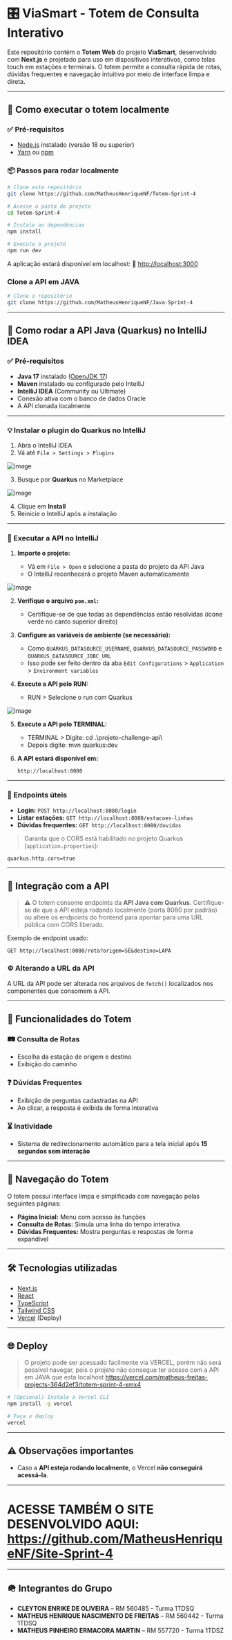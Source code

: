 # 🎛️ ViaSmart - Totem de Consulta Interativo

Este repositório contém o **Totem Web** do projeto **ViaSmart**, desenvolvido com **Next.js** e projetado para uso em dispositivos interativos, como telas touch em estações e terminais. O totem permite a consulta rápida de rotas, dúvidas frequentes e navegação intuitiva por meio de interface limpa e direta.

---

## 🚀 Como executar o totem localmente

### ✅ Pré-requisitos
- [Node.js](https://nodejs.org/) instalado (versão 18 ou superior)
- [Yarn](https://yarnpkg.com/) ou [npm](https://www.npmjs.com/)

### 📦 Passos para rodar localmente

```bash
# Clone este repositório
git clone https://github.com/MatheusHenriqueNF/Totem-Sprint-4

# Acesse a pasta do projeto
cd Totem-Sprint-4

# Instale as dependências
npm install

# Execute o projeto
npm run dev
````

A aplicação estará disponível em localhost:
📎 [http://localhost:3000](http://localhost:3000)

### Clone a API em JAVA
```bash
# Clone o repositório
git clone https://github.com/MatheusHenriqueNF/Java-Sprint-4
````
---
## 🔧 Como rodar a API Java (Quarkus) no IntelliJ IDEA

### ✅ Pré-requisitos

* **Java 17** instalado ([OpenJDK 17](https://jdk.java.net/17/))
* **Maven** instalado ou configurado pelo IntelliJ
* **IntelliJ IDEA** (Community ou Ultimate)
* Conexão ativa com o banco de dados Oracle
* A API clonada localmente

---

### 💡 Instalar o plugin do Quarkus no IntelliJ

1. Abra o IntelliJ IDEA
2. Vá até `File > Settings > Plugins`

 ![image](https://github.com/user-attachments/assets/705c1ef7-0dcf-4afe-8241-1f0292099a5b)

3. Busque por **Quarkus** no Marketplace

![image](https://github.com/user-attachments/assets/6ec2b20b-3477-42e2-af0d-ac8b68856ed3)


4. Clique em **Install**
5. Reinicie o IntelliJ após a instalação

---

### 🚀 Executar a API no IntelliJ

1. **Importe o projeto:**

   * Vá em `File > Open` e selecione a pasta do projeto da API Java
   * O IntelliJ reconhecerá o projeto Maven automaticamente

  ![image](https://github.com/user-attachments/assets/cd72b62a-3bcf-4872-89d4-b97cc87ab498)


2. **Verifique o arquivo `pom.xml`:**

   * Certifique-se de que todas as dependências estão resolvidas (ícone verde no canto superior direito)

3. **Configure as variáveis de ambiente (se necessário):**

   * Como `QUARKUS_DATASOURCE_USERNAME`, `QUARKUS_DATASOURCE_PASSWORD` e `QUARKUS_DATASOURCE_JDBC_URL`
   * Isso pode ser feito dentro da aba `Edit Configurations` > `Application` > `Environment variables`

4. **Execute a API pelo RUN:**

   * RUN > Selecione o run com Quarkus

![image](https://github.com/user-attachments/assets/f5e56bd9-ce26-4488-a7ff-43ecf77d3d8e)


5. **Execute a API pelo TERMINAL:**

   * TERMINAL > Digite: cd .\projeto-challenge-api\
   * Depois digite: mvn quarkus:dev

6. **A API estará disponível em:**

   ```
   http://localhost:8080
   ```

---

### 📌 Endpoints úteis

* **Login:** `POST http://localhost:8080/login`
* **Listar estações:** `GET http://localhost:8080/estacoes-linhas`
* **Dúvidas frequentes:** `GET http://localhost:8080/duvidas`

> Garanta que o CORS está habilitado no projeto Quarkus (`application.properties`):

```properties
quarkus.http.cors=true
```
---

## 🔌 Integração com a API

> ⚠️ O totem consome endpoints da **API Java com Quarkus**. Certifique-se de que a API esteja rodando localmente (porta 8080 por padrão) ou altere os endpoints do frontend para apontar para uma URL pública com CORS liberado.

Exemplo de endpoint usado:

```http
GET http://localhost:8080/rota?origem=SÉ&destino=LAPA
```

### ⚙️ Alterando a URL da API

A URL da API pode ser alterada nos arquivos de `fetch()` localizados nos componentes que consomem a API.

---

## 🧠 Funcionalidades do Totem

### 🛤️ Consulta de Rotas

* Escolha da estação de origem e destino
* Exibição do caminho

### ❓ Dúvidas Frequentes

* Exibição de perguntas cadastradas na API
* Ao clicar, a resposta é exibida de forma interativa

### ⏳ Inatividade

* Sistema de redirecionamento automático para a tela inicial após **15 segundos sem interação**

---

## 🧭 Navegação do Totem

O totem possui interface limpa e simplificada com navegação pelas seguintes páginas:

* **Página Inicial:** Menu com acesso às funções
* **Consulta de Rotas:** Simula uma linha do tempo interativa
* **Dúvidas Frequentes:** Mostra perguntas e respostas de forma expandível

---

## 🛠️ Tecnologias utilizadas

* [Next.js](https://nextjs.org/)
* [React](https://reactjs.org/)
* [TypeScript](https://www.typescriptlang.org/)
* [Tailwind CSS](https://tailwindcss.com/)
* [Vercel](https://vercel.com/) (Deploy)

---

## 🌐 Deploy

> O projeto pode ser acessado facilmente via VERCEL, porém não será possível navegar, pois o projeto não consegue ter acesso com a API em JAVA que esta localhost https://vercel.com/matheus-freitas-projects-364d2ef3/totem-sprint-4-xmx4

```bash
# (Opcional) Instale a Vercel CLI
npm install -g vercel

# Faça o deploy
vercel
```

---

## ⚠️ Observações importantes

* Caso a **API esteja rodando localmente**, o Vercel **não conseguirá acessá-la**.

---


# ACESSE TAMBÉM O SITE DESENVOLVIDO AQUI: https://github.com/MatheusHenriqueNF/Site-Sprint-4


---

## 🪖 Integrantes do Grupo

* **CLEYTON ENRIKE DE OLIVEIRA** – RM 560485 - Turma 1TDSQ
* **MATHEUS HENRIQUE NASCIMENTO DE FREITAS** – RM 560442 - Turma 1TDSQ
* **MATHEUS PINHEIRO ERMACORA MARTIN** – RM 557720 - Turma 1TDSZ

